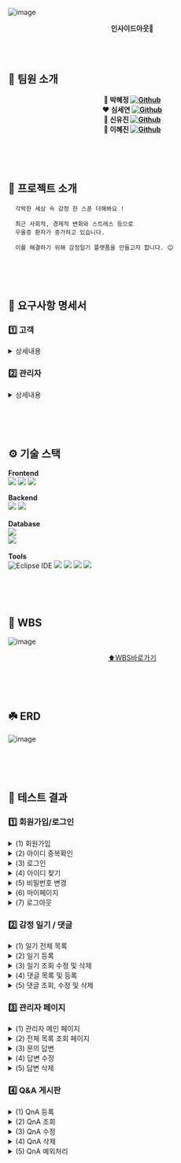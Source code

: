 ![image](https://github.com/user-attachments/assets/70621949-b091-4097-b4a5-a466ae590497)
<div align=center>
  
  **인사이드아웃🌈**
</div>

<br><br>
## 👥 팀원 소개
<div align=center>
  
  **💙 박혜정 [![Github](https://img.shields.io/badge/Github-Link-1f425f.svg)](https://github.com/bibiana1202)**<br>
  **❤️ 심세연 [![Github](https://img.shields.io/badge/Github-Link-1f425f.svg)](https://github.com/seyeonsim)**<br>
  **💛 신유진 [![Github](https://img.shields.io/badge/Github-Link-1f425f.svg)](https://github.com/newneeew)**<br>
  **💚 이혜진 [![Github](https://img.shields.io/badge/Github-Link-1f425f.svg)](https://github.com/hjin111)**<br>
</div>
<br><br><br>

## 🌱 프로젝트 소개
```
  각박한 세상 속 감정 한 스푼 더해봐요 !

  최근 사회적, 경제적 변화와 스트레스 등으로
  우울증 환자가 증가하고 있습니다.

  이를 해결하기 위해 감정일기 플랫폼을 만들고자 합니다. 😊

```
<br><br><br>
## 📢 요구사항 명세서

### 1️⃣ 고객 
<details>
  <summary> 상세내용 </summary>
  
 - 회원관련<br>
  (1) 새로운 고객은 회원가입을 할 수 있다.<br>
  (2) 회원은 본인의 정보를 조회할 수 있다.<br>
  (3) 회원은 본인의 정보(비밀번호)를 수정할 수 있다.<br>
  (4) 회원은 탈퇴를 할 수 있다.<br>
<br>

 - 일기관련<br>
  (1) 회원은 월별로 일기 목록을 조회할 수 있다.<br>
  (2) 회원은 원하는 일자의 일기를 조회할 수 있다.<br>
  (3) 회원은 일기를 등록 할 수 있다. <br>
  (4) 회원은 일기를 수정 할 수 있다.<br>
  (5) 회원은 일기를 삭제 할 수 있다.<br>
<br>

- Q&A 게시판<br>
  (1) 회원은 Q&A를 통해 문의할 수 있다.<br>
  (2) 회원은 자신이 작성한 Q&A를 조회할 수 있다.<br>
  (3) 회원은 자신이 작성한 Q&A를 수정할 수 있다.<br>
  (4) 회원은 자신이 작성한 Q&A를 삭제할 수 있다.<br>
  (5) 회원은 자신이 작성한 Q&A의 답변에 대한 관리자의 알림을 받을 수 있다.<br>
</details>


### 2️⃣ 관리자 

<details>
  <summary> 상세내용 </summary>
  
 - 회원 관리 <br>
  (1) 관리자는 회원 목록 조회할 수 있다.<br>
  (2) 관리자는 회원들의 7일간 날짜별 작성된 일기 개수를 조회 할수 있다.<br>
<br>

 -  세부 관리자 권한 <br>
  (1) 관리자는 관리자 프로필로 관리자 확인이 가능하다. <br>
<br>

- 관리자 권한으로 QnA 관리  <br>
  (1) 관리자는 답변 필요 문의 목록 조회할 수 있다.<br>
  (2) 관리자는 특정 문의 내용 상세 조회할 수 있다.<br>
  (3) 관리자는 특정 문의 답변 조회할 수 있다.<br>
  (4) 관리자는 특정 문의 답변 수정할 수 있다.<br>
  (5) 관리자는 특정 문의 답변 삭제할 수 있다.<br>

</details>

<br><br><br>

## ⚙️ 기술 스택

**Frontend**<br>
<img src="https://img.shields.io/badge/html-E34F26?style=for-the-badge&logo=html5&logoColor=white">
<img src="https://img.shields.io/badge/css-1572B6?style=for-the-badge&logo=css3&logoColor=white">
<img src="https://img.shields.io/badge/javascript-F7DF1E?style=for-the-badge&logo=javascript&logoColor=black">
<br>

**Backend**<br>
<img src="https://img.shields.io/badge/Java-007396?style=for-the-badge&logo=Java&logoColor=white"> 
<img src="https://img.shields.io/badge/Spring-6DB33F?style=for-the-badge&logo=Spring&logoColor=white">
<br><br>
**Database**<br>
<img src="https://img.shields.io/badge/oracle-F80000?style=for-the-badge&logo=oracle&logoColor=white">  
<img src="https://img.shields.io/badge/MyBatis-000000?style=for-the-badge&logo=MyBatis&logoColor=white"> 
<br><br>
**Tools**<br>
![Eclipse IDE](https://img.shields.io/badge/Eclipse%20IDE-2C2255.svg?&style=for-the-badge&logo=Eclipse%20IDE&logoColor=white)
<img src="https://img.shields.io/badge/Postman-FF6C37?style=for-the-badge&logo=postman&logoColor=white">
<img src="https://img.shields.io/badge/git-F05032?style=for-the-badge&logo=git&logoColor=white">
<img src="https://img.shields.io/badge/github-181717?style=for-the-badge&logo=github&logoColor=white">
<img src="https://img.shields.io/badge/Notion-black?style=for-the-badge&logo=Notion&logoColor=white"/>


<br><br><br>

## 🌵 WBS
![image](https://github.com/user-attachments/assets/567e872c-f350-46cb-87fb-5017b6cbd8c4)

<div align=center>

  [⬆️WBS바로가기](https://docs.google.com/spreadsheets/d/1KG-nACUmJLYxgZEtqr_lwpZiwZvqmnKEgIeqwX3E3Xk/edit?usp=sharing)
</div>
<br><br><br>

## ☘️ ERD
![image](https://github.com/user-attachments/assets/453e7644-16e1-4053-84f2-261af5076fc2)

<br><br><br> 

## 🧪 테스트 결과 
### 1️⃣ 회원가입/로그인
<details>
  <summary>(1) 회원가입</summary>
    <br>
    *  회원가입 <br> 
    <img src="https://github.com/user-attachments/assets/f8c0234f-6ca1-41df-b847-a81a5ac1df93" width=700>
    <br><br>
</details>

<details>
  <summary>(2) 아이디 중복확인</summary>
  <br>
  * 아이디 중복확인 <br>  
    <img src="https://github.com/user-attachments/assets/2f0a6a8a-8d05-40b1-8e9f-2a0655efbf9e" width=700>
    <br><br>
</details>

<details>  
  <summary>(3) 로그인</summary>
  <br>
 * 로그인 <br>  
  <img src="https://github.com/user-attachments/assets/60822ab3-5249-44de-a25e-4710b6a2cb6d" width=700>
    <br><br>
</details>

<details>
  <summary>(4) 아이디 찾기</summary>
  <br>
  * 아이디 찾기 <br> 
  <img src="https://github.com/user-attachments/assets/8eb81e75-2147-48b0-b60e-35b18fff8738" width=700>
  <br><br>
</details>

<details>
  <summary>(5) 비밀번호 변경</summary>
  <br>
  * 비밀번호 변경 <br> 
  <img src="https://github.com/user-attachments/assets/06f1461d-fc7e-4e7b-9312-f2a9d4a25e70" width=700>
  <br><br>
</details>

<details>
  <summary>(6) 마이페이지</summary>
  <br>
  * 사용자 정보 조회 <br> 
  <img src="https://github.com/user-attachments/assets/95f0fa83-c7c6-4762-917a-cedec9f9fa84" width=700>
  <br><br>
  <br>
  * 사용자 정보 수정 <br> 
  <img src="https://github.com/user-attachments/assets/0065cce3-c871-46c0-a6dd-c6ff1cebbc2b" width=700>
  <br><br>
  <br>
  * 사용자 계정 삭제 <br> 
  <img src="https://github.com/user-attachments/assets/5813b474-9f66-486e-821e-e722e8726a3f" width=700>
  <br><br>
</details>

<details>
  <summary>(7) 로그아웃</summary>
  <br>
  * 로그아웃<br>
  <img src="https://github.com/user-attachments/assets/1a37904e-12a8-4dce-868c-d78e0c4ce900" width=700>
  <br><br>
</details>


### 2️⃣ 감정 일기 / 댓글
<details>
  <summary>(1) 일기 전체 목록 </summary>
  <br>
  * 월 별로 작성한 일기 목록들을 달력 형태로 조회<br>
  <img src="https://github.com/user-attachments/assets/880f6a50-0ded-44fa-b768-7501104d5198" width=700>
    <br><br>

</details>
<details>
  <summary>(2) 일기 등록 </summary>
  <br>
  * 등록일 기준으로 제목, 내용, 감정 등록<br>
  <img src="https://github.com/user-attachments/assets/ff7ccf50-f85a-48f8-add4-04a8c7202d0b" width=700>
  <br><br>
  
  * 달력에 일별 나타나는 내용<br>
  <img src="https://github.com/user-attachments/assets/1cfc8ba7-9d76-4959-8f41-5189c61fdc3e" width=700>
  <br><br>
  
</details>
<details>
  <summary>(3) 일기 조회 수정 및 삭제 </summary>
  <br>
  
  * 일기의 제목, 내용, 감정을 수정, 일기 삭제 <br>
  <img src="https://github.com/user-attachments/assets/0d430f34-855b-43cc-ab9e-7c1b415f2694" width=700>
    <br><br>
</details>


<details>
  <summary>(4) 댓글 목록 및 등록 </summary>
  <br>
  
  * 일기의 댓글 목록, 댓글 등록 <br>
  <img src="https://github.com/user-attachments/assets/2a9fb667-babd-4bb8-882f-d7b535672733" width=700>
    <br><br>
</details>

<details>
  <summary>(5) 댓글 조회, 수정 및 삭제 </summary>
  <br>
  
  * 댓글 조회, 수정 및 삭제 <br>
  <img src="https://github.com/user-attachments/assets/70dc75b4-5069-4081-8f3e-71dfdf59035c" width=700>
    <br><br>
</details>


### 3️⃣ 관리자 페이지 
<details>
  <summary>(1) 관리자 메인 페이지 </summary>
  <br>

  * 관리자 메인 페이지
   <img src="https://github.com/user-attachments/assets/437db41d-ca91-40d9-aeed-8058a37f11ce" width=700>
    <br><br>

</details>
<details>
  <summary>(2) 전체 목록 조회 페이지 </summary>
  <br>
  
  * 전체 목록 조회 페이지 <br>
  <img src="https://github.com/user-attachments/assets/cd1f4853-4dbb-4bc9-bcfc-36aa5cb0e563" width=700>
    <br><br>

</details>
<details>
  <summary>(3) 문의 답변 </summary>
  <br>
  
  * 문의 답변<br>
  <img src="https://github.com/user-attachments/assets/7c1f3c31-a9ad-4a97-a875-e47b1e8ffadb" width=700>
    <br><br>
    
</details>
<details>
  <summary>(4) 답변 수정 </summary>
  <br>
  
  * 답변 수정<br>
  <img src="https://github.com/user-attachments/assets/62247e63-76d0-4004-9b00-3250d195308f" width=700>
    <br><br>
</details>

<details>
  <summary>(5) 답변 삭제 </summary>
  <br>
  
  * 답변 삭제<br>
  <img src="https://github.com/user-attachments/assets/39bd67a0-5aa6-4ad2-b790-c505f67743ce" width=700>
    <br><br>
</details>

### 4️⃣ Q&A 게시판  

<details>
  <summary>(1) QnA 등록 </summary>
  <br>

  * 🖥️ 화면 
  <img src="https://github.com/user-attachments/assets/fdc58a3c-cc02-4e80-bf87-42c7bca5df4c" width=700>  
</details>


<details>
  <summary>(2) QnA 조회 </summary>
  <br>

  * 🖥️ 화면 
  <img src="https://github.com/user-attachments/assets/15b0b409-b6c8-44f2-b1c3-62c174317d09" width=700>

  
  * 🖥️ 화면 
  <img src="https://github.com/user-attachments/assets/bb1cd8e7-99c9-4454-bcb5-e33ab25685a1" width=700>
</details>

<details>
  <summary>(3) QnA 수정 </summary>
  <br>

  * 🖥️ 화면 
  <img src="https://github.com/user-attachments/assets/bc5e11cd-0491-47f6-b3fc-42ceff2629e5" width=700>  
</details>

<details>
  <summary>(4) QnA 삭제 </summary>
  <br>

  * 🖥️ 화면 
  <img src="https://github.com/user-attachments/assets/be79c8f1-56a9-4c1d-abbc-a262c6fb8dbe" width=700>  
</details>

<details>
  <summary>(5) QnA 예외처리 </summary>
  <br>

  * 🖥️ 화면 
  <img src="https://github.com/user-attachments/assets/c9e59a6d-8b65-4d26-bc97-0ded06de0c45" width=700>  
</details>


